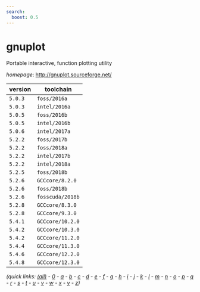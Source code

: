 ```yaml
---
search:
  boost: 0.5
---
```

# gnuplot

Portable interactive, function plotting utility

*homepage*: <http://gnuplot.sourceforge.net/>

version | toolchain
--------|----------
``5.0.3`` | ``foss/2016a``
``5.0.3`` | ``intel/2016a``
``5.0.5`` | ``foss/2016b``
``5.0.5`` | ``intel/2016b``
``5.0.6`` | ``intel/2017a``
``5.2.2`` | ``foss/2017b``
``5.2.2`` | ``foss/2018a``
``5.2.2`` | ``intel/2017b``
``5.2.2`` | ``intel/2018a``
``5.2.5`` | ``foss/2018b``
``5.2.6`` | ``GCCcore/8.2.0``
``5.2.6`` | ``foss/2018b``
``5.2.6`` | ``fosscuda/2018b``
``5.2.8`` | ``GCCcore/8.3.0``
``5.2.8`` | ``GCCcore/9.3.0``
``5.4.1`` | ``GCCcore/10.2.0``
``5.4.2`` | ``GCCcore/10.3.0``
``5.4.2`` | ``GCCcore/11.2.0``
``5.4.4`` | ``GCCcore/11.3.0``
``5.4.6`` | ``GCCcore/12.2.0``
``5.4.8`` | ``GCCcore/12.3.0``


*(quick links: [(all)](../index.md) - [0](../0/index.md) - [a](../a/index.md) - [b](../b/index.md) - [c](../c/index.md) - [d](../d/index.md) - [e](../e/index.md) - [f](../f/index.md) - [g](../g/index.md) - [h](../h/index.md) - [i](../i/index.md) - [j](../j/index.md) - [k](../k/index.md) - [l](../l/index.md) - [m](../m/index.md) - [n](../n/index.md) - [o](../o/index.md) - [p](../p/index.md) - [q](../q/index.md) - [r](../r/index.md) - [s](../s/index.md) - [t](../t/index.md) - [u](../u/index.md) - [v](../v/index.md) - [w](../w/index.md) - [x](../x/index.md) - [y](../y/index.md) - [z](../z/index.md))*

